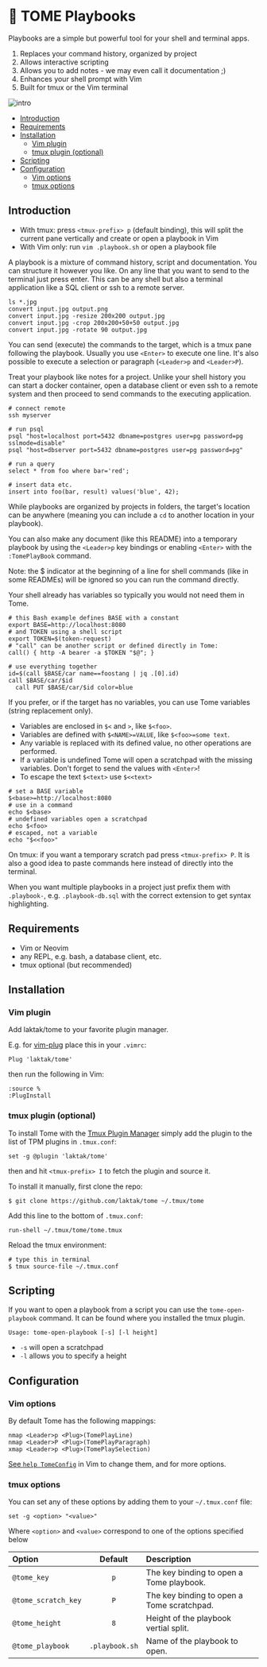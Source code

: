 
# 🔁 TOME Playbooks

Playbooks are a simple but powerful tool for your shell and terminal apps.

1. Replaces your command history, organized by project
2. Allows interactive scripting
3. Allows you to add notes - we may even call it documentation ;)
4. Enhances your shell prompt with Vim
5. Built for tmux or the Vim terminal

![intro](https://github.com/laktak/tome/wiki/assets/intro1.gif)


- [Introduction](#introduction)
- [Requirements](#requirements)
- [Installation](#installation)
  - [Vim plugin](#vim-plugin)
  - [tmux plugin (optional)](#tmux-plugin-optional)
- [Scripting](#scripting)
- [Configuration](#configuration)
  - [Vim options](#vim-options)
  - [tmux options](#tmux-options)


## Introduction

- With tmux: press `<tmux-prefix> p` (default binding), this will split the current pane vertically and create or open a playbook in Vim
- With Vim only: run `vim .playbook.sh` or open a playbook file

A playbook is a mixture of command history, script and documentation. You can structure it however you like. On any line that you want to send to the terminal just press enter. This can be any shell but also a terminal application like a SQL client or ssh to a remote server.

```
ls *.jpg
convert input.jpg output.png
convert input.jpg -resize 200x200 output.jpg
convert input.jpg -crop 200x200+50+50 output.jpg
convert input.jpg -rotate 90 output.jpg
```

You can send (execute) the commands to the target, which is a tmux pane following the playbook. Usually you use `<Enter>` to execute one line. It's also possible to execute a selection or paragraph (`<Leader>p` and `<Leader>P`).

Treat your playbook like notes for a project. Unlike your shell history you can start a docker container, open a database client or even ssh to a remote system and then proceed to send commands to the executing application.

```
# connect remote
ssh myserver

# run psql
psql "host=localhost port=5432 dbname=postgres user=pg password=pg sslmode=disable"
psql "host=dbserver port=5432 dbname=postgres user=pg password=pg"

# run a query
select * from foo where bar='red';

# insert data etc.
insert into foo(bar, result) values('blue', 42);
```


While playbooks are organized by projects in folders, the target's location can be anywhere (meaning you can include a `cd` to another location in your playbook).

You can also make any document (like this README) into a temporary playbook by using the `<Leader>p` key bindings or enabling `<Enter>` with the `:TomePlayBook` command.

Note: the $ indicator at the beginning of a line for shell commands (like in some READMEs) will be ignored so you can run the command directly.


Your shell already has variables so typically you would not need them in Tome.

```
# this Bash example defines BASE with a constant
export BASE=http://localhost:8080
# and TOKEN using a shell script
export TOKEN=$(token-request)
# "call" can be another script or defined directly in Tome:
call() { http -A bearer -a $TOKEN "$@"; }

# use everything together
id=$(call $BASE/car name==foostang | jq .[0].id)
call $BASE/car/$id
  call PUT $BASE/car/$id color=blue
```

If you prefer, or if the target has no variables, you can use Tome variables (string replacement only).

- Variables are enclosed in `$<` and `>`, like `$<foo>`.
- Variables are defined with `$<NAME>=VALUE`, like `$<foo>=some text`.
- Any variable is replaced with its defined value, no other operations are performed.
- If a variable is undefined Tome will open a scratchpad with the missing variables. Don't forget to send the values with `<Enter>`!
- To escape the text `$<text>` use `$<<text>`

```
# set a BASE variable
$<base>=http://localhost:8080
# use in a command
echo $<base>
# undefined variables open a scratchpad
echo $<foo>
# escaped, not a variable
echo "$<<foo>"
```

On tmux: if you want a temporary scratch pad press `<tmux-prefix> P`. It is also a good idea to paste commands here instead of directly into the terminal.

When you want multiple playbooks in a project just prefix them with `.playbook-`, e.g. `.playbook-db.sql` with the correct extension to get syntax highlighting.


## Requirements

- Vim or Neovim
- any REPL, e.g. bash, a database client, etc.
- tmux optional (but recommended)


## Installation

### Vim plugin

Add laktak/tome to your favorite plugin manager.

E.g. for [vim-plug](https://github.com/junegunn/vim-plug/) place this in your `.vimrc`:

```
Plug 'laktak/tome'
```

then run the following in Vim:

```
:source %
:PlugInstall
```


### tmux plugin (optional)

To install Tome with the [Tmux Plugin Manager](https://github.com/tmux-plugins/tpm) simply add the plugin to the list of TPM plugins in `.tmux.conf`:

```
set -g @plugin 'laktak/tome'
```

then and hit `<tmux-prefix> I` to fetch the plugin and source it.


To install it manually, first clone the repo:

```
$ git clone https://github.com/laktak/tome ~/.tmux/tome
```

Add this line to the bottom of `.tmux.conf`:

```
run-shell ~/.tmux/tome/tome.tmux
```

Reload the tmux environment:

```
# type this in terminal
$ tmux source-file ~/.tmux.conf
```


## Scripting

If you want to open a playbook from a script you can use the `tome-open-playbook` command. It can be found where you installed the tmux plugin.

```
Usage: tome-open-playbook [-s] [-l height]
```

- `-s` will open a scratchpad
- `-l` allows you to specify a height


## Configuration


### Vim options

By default Tome has the following mappings:

```
nmap <Leader>p <Plug>(TomePlayLine)
nmap <Leader>P <Plug>(TomePlayParagraph)
xmap <Leader>p <Plug>(TomePlaySelection)
```

[See `help TomeConfig`](doc/tome.txt) in Vim to change them, and for more options.


### tmux options

You can set any of these options by adding them to your `~/.tmux.conf` file:

```
set -g <option> "<value>"
```

Where `<option>` and `<value>` correspond to one of the options specified below

| Option                 | Default         | Description |
| :---                   | :---:           | :--- |
| `@tome_key`            | `p`             | The key binding to open a Tome playbook. |
| `@tome_scratch_key`    | `P`             | The key binding to open a Tome scratchpad. |
| `@tome_height`         | `8`             | Height of the playbook vertial split. |
| `@tome_playbook`       | `.playbook.sh`  | Name of the playbook to open. |


